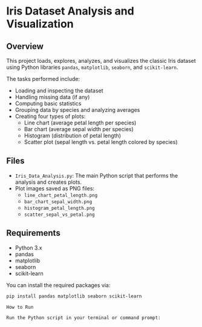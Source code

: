 # Iris Dataset Analysis and Visualization

## Overview

This project loads, explores, analyzes, and visualizes the classic Iris dataset using Python libraries `pandas`, `matplotlib`, `seaborn`, and `scikit-learn`.

The tasks performed include:

- Loading and inspecting the dataset
- Handling missing data (if any)
- Computing basic statistics
- Grouping data by species and analyzing averages
- Creating four types of plots:
  - Line chart (average petal length per species)
  - Bar chart (average sepal width per species)
  - Histogram (distribution of petal length)
  - Scatter plot (sepal length vs. petal length colored by species)

## Files

- `Iris_Data_Analysis.py`: The main Python script that performs the analysis and creates plots.
- Plot images saved as PNG files:
  - `line_chart_petal_length.png`
  - `bar_chart_sepal_width.png`
  - `histogram_petal_length.png`
  - `scatter_sepal_vs_petal.png`

## Requirements

- Python 3.x
- pandas
- matplotlib
- seaborn
- scikit-learn

You can install the required packages via:

```bash
pip install pandas matplotlib seaborn scikit-learn

How to Run

Run the Python script in your terminal or command prompt:
